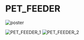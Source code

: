 # PET_FEEDER


![poster](https://github.com/user-attachments/assets/cbe88016-ba7c-4b46-b399-b036ff5ba483)

![PET_FEEDER_1](https://github.com/user-attachments/assets/24059a1c-f7a6-4cc4-a94e-459365e25e4d)
![PET_FEEDER_2](https://github.com/user-attachments/assets/b3e3d8fa-8bff-4d60-ae20-28f257ad7fc6)

